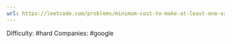 ```yaml
---
url: https://leetcode.com/problems/minimum-cost-to-make-at-least-one-valid-path-in-a-grid
---
```


Difficulty: #hard
Companies: #google